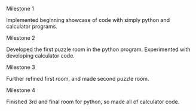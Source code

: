 Milestone 1

Implemented beginning showcase of code with simply python and calculator programs.

Milestone 2

Developed the first puzzle room in the python program. Experimented with developing calculator code.

Milestone 3

Further refined first room, and made second puzzle room. 

Milestone 4

Finished 3rd and final room for python, so made all of calculator code.

